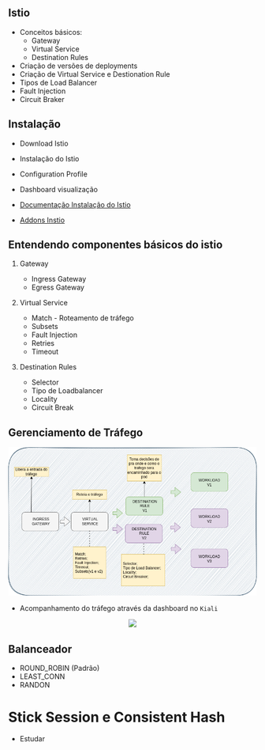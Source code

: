 ## Istio

- Conceitos básicos: 
    - Gateway
    - Virtual Service
    - Destination Rules
- Criação de versões de deployments
- Criação de Virtual Service e Destionation Rule
- Tipos de Load Balancer
- Fault Injection
- Circuit Braker

## Instalação

- Download Istio
- Instalação do Istio
- Configuration Profile
- Dashboard visualização

- [Documentação Instalação do Istio](https://istio.io/latest/docs/setup/getting-started/)
- [Addons Instio](https://istio.io/latest/docs/ops/integrations/)

## Entendendo componentes básicos do istio

1. Gateway
    - Ingress Gateway
    - Egress Gateway

2. Virtual Service
    - Match - Roteamento de tráfego
    - Subsets
    - Fault Injection
    - Retries
    - Timeout

3. Destination Rules
    - Selector
    - Tipo de Loadbalancer
    - Locality
    - Circuit Break

## Gerenciamento de Tráfego

<p align="center">
  <img alt="Istio" src="../images/trafego-istio.png">
</p>

- Acompanhamento do tráfego através da dashboard no `Kiali`

<p align="center">
    <img style="max-width:800px;" src="https://cdn.loom.com/sessions/thumbnails/4210ac7557d94679ae653a99fd8e2a8c-with-play.gif">
</p>

## Balanceador

- ROUND_ROBIN (Padrão)
- LEAST_CONN
- RANDON

# Stick Session e Consistent Hash

- Estudar